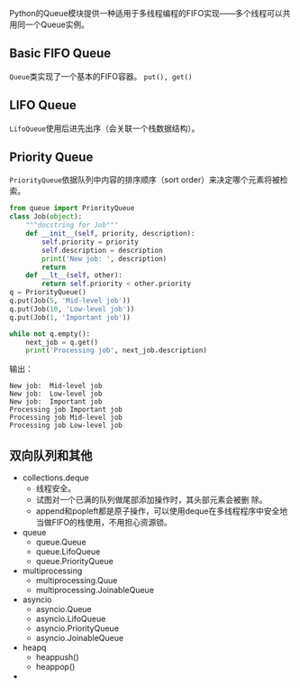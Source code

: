 Python的Queue模块提供一种适用于多线程编程的FIFO实现——多个线程可以共用同一个Queue实例。



## Basic FIFO Queue

`Queue`类实现了一个基本的FIFO容器。 `put(), get()`



## LIFO Queue

`LifoQueue`使用后进先出序（会关联一个栈数据结构）。



## Priority Queue

`PriorityQueue`依据队列中内容的排序顺序（sort order）来决定哪个元素将被检索。

```python
from queue import PriorityQueue
class Job(object):
	"""docstring for Job"""
	def __init__(self, priority, description):
		self.priority = priority
		self.description = description
		print('New job: ', description)
		return
	def __lt__(self, other):
		return self.priority < other.priority
q = PriorityQueue()
q.put(Job(5, 'Mid-level job'))
q.put(Job(10, 'Low-level job'))
q.put(Job(1, 'Important job'))

while not q.empty():
	next_job = q.get()
	print('Processing job', next_job.description)
```

输出：

```
New job:  Mid-level job
New job:  Low-level job
New job:  Important job
Processing job Important job
Processing job Mid-level job
Processing job Low-level job
```



## 双向队列和其他

- collections.deque
  - 线程安全。
  - 试图对一个已满的队列做尾部添加操作时，其头部元素会被删	除。
  - append和popleft都是原子操作，可以使用deque在多线程程序中安全地当做FIFO的栈使用，不用担心资源锁。
- queue
  - queue.Queue
  - queue.LifoQueue
  - queue.PriorityQueue
- multiprocessing
  - multiprocessing.Quue
  - multiprocessing.JoinableQueue
- asyncio
  - asyncio.Queue
  - asyncio.LifoQueue
  - asyncio.PriorityQueue
  - asyncio.JoinableQueue
- heapq
  - heappush()
  - heappop()
- ​